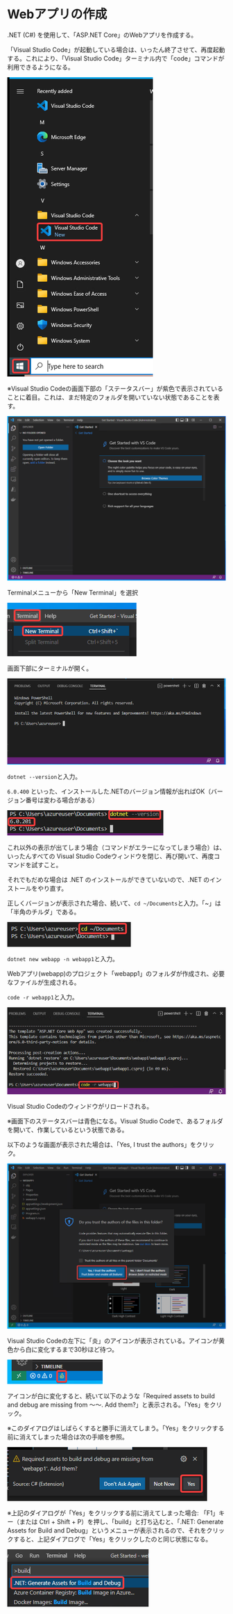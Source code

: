 # Webアプリの作成

.NET (C#) を使用して、「ASP.NET Core」のWebアプリを作成する。

「Visual Studio Code」が起動している場合は、いったん終了させて、再度起動する。これにより、「Visual Studio Code」ターミナル内で「code」コマンドが利用できるようになる。

![](images/ss-2022-04-03-23-35-50.png)

※Visual Studio Codeの画面下部の「ステータスバー」が紫色で表示されていることに着目。これは、まだ特定のフォルダを開いていない状態であることを表す。

![](images/ss-2022-04-03-23-37-26.png)

Terminalメニューから「New Terminal」を選択

![](images/ss-2022-04-03-23-38-55.png)

画面下部にターミナルが開く。

![](images/ss-2022-04-03-23-39-26.png)

`dotnet --version`と入力。

`6.0.400` といった、インストールした.NETのバージョン情報が出ればOK（バージョン番号は変わる場合がある）

![](images/ss-2022-04-03-23-44-42.png)

これ以外の表示が出てしまう場合（コマンドがエラーになってしまう場合）は、いったんすべての Visual Studio Codeウィンドウを閉じ、再び開いて、再度コマンドを試すこと。

それでもだめな場合は .NET のインストールができていないので、.NET のインストールをやり直す。

正しくバージョンが表示された場合、続いて、`cd ~/Documents`と入力。「~」は「半角のチルダ」である。

![](images/ss-2022-04-03-23-40-32.png)

`dotnet new webapp -n webapp1`と入力。

Webアプリ(webapp)のプロジェクト「webapp1」のフォルダが作成され、必要なファイルが生成される。

`code -r webapp1`と入力。

![](images/ss-2022-04-03-23-42-33.png)

Visual Studio Codeのウィンドウがリロードされる。

※画面下のステータスバーは青色になる。Visual Studio Codeで、あるフォルダを開いて、作業しているという状態である。

以下のような画面が表示された場合は、「Yes, I trust the authors」をクリック。

![](images/ss-2022-04-03-23-49-04.png)

Visual Studio Codeの左下に「炎」のアイコンが表示されている。アイコンが黄色から白に変化するまで30秒ほど待つ。

![](images/ss-2022-04-03-23-50-21.png)

アイコンが白に変化すると、続いて以下のような「Required assets to build and debug are missing from ～～. Add them?」と表示される。「Yes」をクリック。

※このダイアログはしばらくすると勝手に消えてしまう。「Yes」をクリックする前に消えてしまった場合は次の手順を参照。

![](images/ss-2022-04-03-23-50-37.png)

※上記のダイアログが「Yes」をクリックする前に消えてしまった場合: 「F1」キー（または Ctrl + Shift + P）を押し、「build」と打ち込むと、「.NET: Generate Assets for Build and Debug」というメニューが表示されるので、それをクリックすると、上記ダイアログで「Yes」をクリックしたのと同じ状態になる。

![](images/ss-2022-04-03-23-53-19.png)


